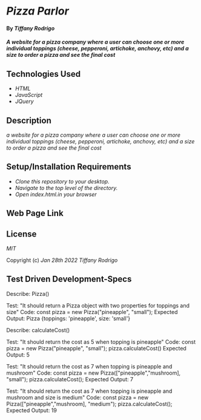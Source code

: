 # _Pizza Parlor_

#### By _**Tiffany Rodrigo**_

#### _A website for a pizza company where a user can choose one or more individual toppings (cheese, pepperoni, artichoke, anchovy, etc) and a size to order a pizza and see the final cost_

## Technologies Used

* _HTML_
* _JavaScript_
* _JQuery_


## Description

_a website for a pizza company where a user can choose one or more individual toppings (cheese, pepperoni, artichoke, anchovy, etc) and a size to order a pizza and see the final cost_

## Setup/Installation Requirements

* _Clone this repository to your desktop._
* _Navigate to the top level of the directory._
* _Open index.html.in your browser_

## Web Page Link




## License

_MIT_

Copyright (c) _Jan 28th 2022_ _Tiffany Rodrigo_


## Test Driven Development-Specs

Describe: Pizza()

Test: "It should return a Pizza object with two properties for toppings and size"
Code: const pizza = new Pizza("pineapple", "small");
Expected Output: Pizza {toppings: 'pineapple', size: 'small'}


Describe: calculateCost()

Test: "It should return the cost as 5 when topping is pineapple"
Code: const pizza = new Pizza("pineapple", "small");
pizza.calculateCost()
Expected Output: 5


Test: "It should return the cost as 7 when topping is pineapple and mushroom"
Code: const pizza = new Pizza(["pineapple","mushroom], "small");
pizza.calculateCost();
Expected Output: 7

Test: "It should return the cost as 7 when topping is pineapple and mushroom and size is medium"
Code: const pizza = new Pizza(["pineapple","mushroom], "medium");
pizza.calculateCost();
Expected Output: 19


